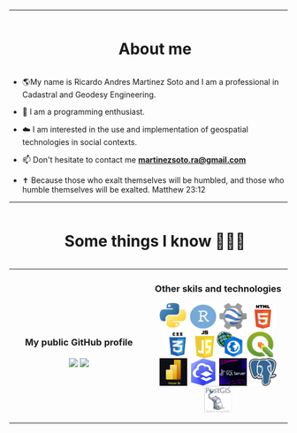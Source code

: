 
---
<!--h2 without bottom border-->
<div id="user-content-toc">
  <ul align="center">
    <summary><h1 style="display: inline-block">About me</h1></summary>
  </ul>
</div>


<!--Intro start-->
- 🌎My name is Ricardo Andres Martinez Soto and I am a professional in Cadastral and Geodesy Engineering.

- 🌱 I am a programming enthusiast.

- ☁️ I am interested in the use and implementation of geospatial technologies in social contexts.

- 📫 Don't hesitate to contact me **martinezsoto.ra@gmail.com**

-  ✝ Because those who exalt themselves will be humbled, and those who humble themselves will be exalted. Matthew 23:12 

---
<!--Intro end-->


<!--h1 without bottom border-->
<div id="user-content-toc">
  <ul align="center">
    <summary><h1 style="display: inline-block">Some things I know  👨🏻‍💻  </h1></summary>
  </ul>
</div>
<!--tech stack icons-->

<!--- stats & Trophy (start) -->
<p align="center">
  <!--- stats (start) -->
<table align="center">
<tr border="none">

<td width="50%" align="center">
 <h3>My public GitHub profile</h3>
  <img  align="center"  src="https://github-readme-stats.vercel.app/api/top-langs/?username=RicardoMartinezS&layout=compact"/>
  <img  align="center"  src="[https://github-readme-stats.vercel.app/api/top-langs/?username=RicardoMartinezS&layout=compact](https://github-readme-stats.vercel.app/api?username=anuraghazra&show_icons=true&theme=dark#gh-dark-mode-only)](https://github.com/anuraghazra/github-readme-stats#gh-dark-mode-only))"/>

  
  </td>
  <td>
    <h3 align="center">Other skils and technologies</h3>
      <p align="center">
      <a><img align="center" src="https://github.com/RicardoMartinezS/Portafolio/blob/main/Imagen/Icon_Python.png" alt="Python" height="50" width="50" /></a>
      <a><img align="center" src="https://github.com/RicardoMartinezS/Portafolio/blob/main/Imagen/Icon_R.png" alt="R" height="50" width="50" /></a>
      <a><img align="center" src="https://github.com/RicardoMartinezS/Portafolio/blob/main/Imagen/Icon_GEE.png" alt="Google Earth Engine" height="50" width="50" /></a>
      <a><img align="center" src="https://github.com/RicardoMartinezS/Portafolio/blob/main/Imagen/Icon_html.png" alt="HTML" height="50" width="50" /></a>
      <a><img align="center" src="https://github.com/RicardoMartinezS/Portafolio/blob/main/Imagen/Icon_CSS.png" alt="CSS" height="50" width="55" /></a>
      <a><img align="center" src="https://github.com/RicardoMartinezS/Portafolio/blob/main/Imagen/Icon_JS.png" alt="JS" height="50" width="35" /></a> 
      <a><img align="center" src="https://github.com/RicardoMartinezS/Portafolio/blob/main/Imagen/Icon_Esri.jpg" alt="ArcGISPro" height="50" width="50" /></a>
      <a><img align="center" src="https://github.com/RicardoMartinezS/Portafolio/blob/main/Imagen/Icon_QGIS.png" alt="QGIS" height="50" width="50" /></a>
      <a><img align="center" src="https://github.com/RicardoMartinezS/Portafolio/blob/main/Imagen/Icon_PowerBI.png" alt="PowerBI" height="50" width="50" /></a>  
      <a><img align="center" src="https://github.com/RicardoMartinezS/Portafolio/blob/main/Imagen/ArcgisOnline.png" alt="ArcGIS Online" height="50" width="50" /></a>
      <a><img align="center" src="https://github.com/RicardoMartinezS/Portafolio/blob/main/Imagen/Icon_SQLServer.png" alt="SQL Server" height="50" width="50" /></a>
      <a><img align="center" src="https://github.com/RicardoMartinezS/Portafolio/blob/main/Imagen/Icon_PostgreSQL.png" alt="PostgreSQL" height="50" width="50" /></a>
      <a><img align="center" src="https://github.com/RicardoMartinezS/Portafolio/blob/main/Imagen/Icon_PostGIS.png" alt="PostGIS" height="50" width="50" /></a>
        
</p>
  </td>
</tr>
</table>





</p>       
